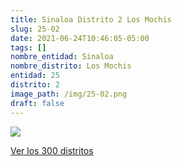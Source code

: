 ```yaml
---
title: Sinaloa Distrito 2 Los Mochis
slug: 25-02
date: 2021-06-24T10:46:05-05:00
tags: []
nombre_entidad: Sinaloa
nombre_distrito: Los Mochis
entidad: 25
distrito: 2
image_path: /img/25-02.png
draft: false
---
```


![](/img/25-02.png)

[Ver los 300 distritos](/docs/elecciones-2021)
